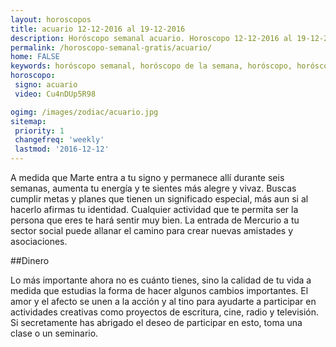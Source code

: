 ```yaml
---
layout: horoscopos
title: acuario 12-12-2016 al 19-12-2016 
description: Horóscopo semanal acuario. Horoscopo 12-12-2016 al 19-12-2016. Horoscopos univision gratis
permalink: /horoscopo-semanal-gratis/acuario/
home: FALSE
keywords: horóscopo semanal, horóscopo de la semana, horóscopo, horóscopo gratis,horóscopos, horóscopo esperanza gracia, horoscopos acuario la semana, horóscopos gratis, Tarot, Astrologia, Zodíaco, acuario, horoscopo gratis
horoscopo:
 signo: acuario
 video: Cu4nDUp5R98

ogimg: /images/zodiac/acuario.jpg
sitemap:
 priority: 1
 changefreq: 'weekly'
 lastmod: '2016-12-12'
---
```



A medida que Marte entra a tu signo y permanece allí durante seis semanas, aumenta tu energía y te sientes más alegre y vivaz. Buscas cumplir metas y planes que tienen un significado especial, más aun si al hacerlo afirmas tu identidad. Cualquier actividad que te permita ser la persona que eres te hará sentir muy bien. La entrada de Mercurio a tu sector social puede allanar el camino para crear nuevas amistades y asociaciones.

##Dinero

Lo más importante ahora no es cuánto tienes, sino la calidad de tu vida a medida que estudias la forma de hacer algunos cambios importantes. El amor y el afecto se unen a la acción y al tino para ayudarte a participar en actividades creativas como proyectos de escritura, cine, radio y televisión. Si secretamente has abrigado el deseo de participar en esto, toma una clase o un seminario.